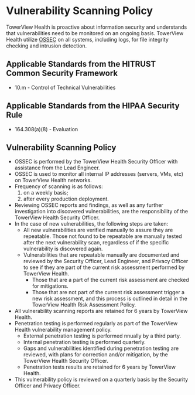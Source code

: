 # Vulnerability Scanning Policy

TowerView Health is proactive about information security and understands that vulnerabilities need to be monitored on an ongoing basis. TowerView Health utilize [OSSEC](http://www.ossec.net/) on all systems, including logs, for file integrity checking and intrusion detection.

## Applicable Standards from the HITRUST Common Security Framework

* 10.m - Control of Technical Vulnerabilities

## Applicable Standards from the HIPAA Security Rule

* 164.308(a)(8) - Evaluation

## Vulnerability Scanning Policy

* OSSEC is performed by the TowerView Health Security Officer with assistance from the Lead Engineer.
* OSSEC is used to monitor all internal IP addresses (servers, VMs, etc) on TowerView Health networks.
* Frequency of scanning is as follows:
	1. on a weekly basis;
	2. after every production deployment.
* Reviewing OSSEC reports and findings, as well as any further investigation into discovered vulnerabilities, are the responsibility of the TowerView Health Security Officer.
* In the case of new vulnerabilities, the following steps are taken:
	* All new vulnerabilities are verified manually to assure they are repeatable. Those not found to be repeatable are manually tested after the next vulnerability scan, regardless of if the specific vulnerability is discovered again.
	* Vulnerabilities that are repeatable manually are documented and reviewed by the Security Officer, Lead Engineer, and Privacy Officer to see if they are part of the current risk assessment performed by TowerView Health.
		* Those that are a part of the current risk assessment are checked for mitigations.
		* Those that are not part of the current risk assessment trigger a new risk assessment, and this process is outlined in detail in the TowerView Health Risk Assessment Policy.
* All vulnerability scanning reports are retained for 6 years by TowerView Health.
* Penetration testing is performed regularly as part of the TowerView Health vulnerability management policy.
	* External penetration testing is performed nnually by a third party.
	* Internal penetration testing is performed quarterly.
	* Gaps and vulnerabilities identified during penetration testing are reviewed, with plans for correction and/or mitigation, by the TowerView Health Security Officer.
	* Penetration tests results are retained for 6 years by TowerView Health.
* This vulnerability policy is reviewed on a quarterly basis by the Security Officer and Privacy Officer.
